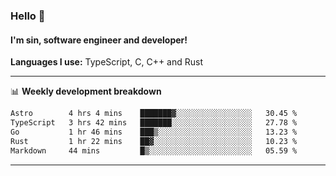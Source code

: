 ### Hello 👋
#### I'm sin, software engineer and developer!

**Languages I use:** TypeScript, C, C++ and Rust

---
📊 **Weekly development breakdown**

<!--START_SECTION:waka-->

```txt
Astro        4 hrs 4 mins    ███████▓░░░░░░░░░░░░░░░░░   30.45 %
TypeScript   3 hrs 42 mins   ███████░░░░░░░░░░░░░░░░░░   27.78 %
Go           1 hr 46 mins    ███▒░░░░░░░░░░░░░░░░░░░░░   13.23 %
Rust         1 hr 22 mins    ██▓░░░░░░░░░░░░░░░░░░░░░░   10.23 %
Markdown     44 mins         █▒░░░░░░░░░░░░░░░░░░░░░░░   05.59 %
```

<!--END_SECTION:waka-->

---
